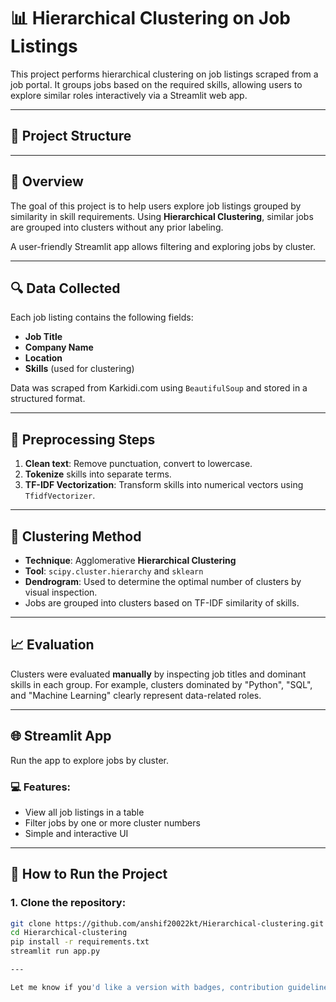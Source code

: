 # 📊 Hierarchical Clustering on Job Listings

This project performs hierarchical clustering on job listings scraped from a job portal. It groups jobs based on the required skills, allowing users to explore similar roles interactively via a Streamlit web app.

---

## 📁 Project Structure


---

## 📌 Overview

The goal of this project is to help users explore job listings grouped by similarity in skill requirements. Using **Hierarchical Clustering**, similar jobs are grouped into clusters without any prior labeling.

A user-friendly Streamlit app allows filtering and exploring jobs by cluster.

---

## 🔍 Data Collected

Each job listing contains the following fields:

- **Job Title**
- **Company Name**
- **Location**
- **Skills** (used for clustering)

Data was scraped from Karkidi.com using `BeautifulSoup` and stored in a structured format.

---

## 🧹 Preprocessing Steps

1. **Clean text**: Remove punctuation, convert to lowercase.
2. **Tokenize** skills into separate terms.
3. **TF-IDF Vectorization**: Transform skills into numerical vectors using `TfidfVectorizer`.

---

## 🧠 Clustering Method

- **Technique**: Agglomerative **Hierarchical Clustering**
- **Tool**: `scipy.cluster.hierarchy` and `sklearn`
- **Dendrogram**: Used to determine the optimal number of clusters by visual inspection.
- Jobs are grouped into clusters based on TF-IDF similarity of skills.

---

## 📈 Evaluation

Clusters were evaluated **manually** by inspecting job titles and dominant skills in each group. For example, clusters dominated by "Python", "SQL", and "Machine Learning" clearly represent data-related roles.

---

## 🌐 Streamlit App

Run the app to explore jobs by cluster.

### 💻 Features:
- View all job listings in a table
- Filter jobs by one or more cluster numbers
- Simple and interactive UI

---

## 🚀 How to Run the Project

### 1. Clone the repository:
```bash
git clone https://github.com/anshif20022kt/Hierarchical-clustering.git
cd Hierarchical-clustering
pip install -r requirements.txt
streamlit run app.py

---

Let me know if you'd like a version with badges, contribution guidelines, or deployment steps for Streamlit Cloud or Hugging Face Spaces.
